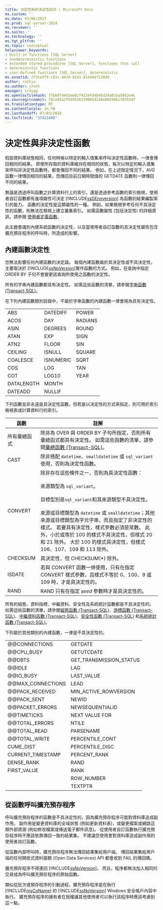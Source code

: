 ```yaml
---
title: 決定性與非決定性函式 | Microsoft Docs
ms.custom: ''
ms.date: 03/06/2017
ms.prod: sql-server-2014
ms.reviewer: ''
ms.suite: ''
ms.technology: ''
ms.tgt_pltfrm: ''
ms.topic: conceptual
helpviewer_keywords:
- built-in functions [SQL Server]
- nondeterministic functions
- extended stored procedures [SQL Server], functions that call
- deterministic functions
- user-defined functions [SQL Server], deterministic
ms.assetid: 2f3ce5f5-c81c-4470-8141-8144d4f218dd
author: rothja
ms.author: jroth
manager: craigg
ms.openlocfilehash: f7b60f44d1ee8cf4224fd4b4bd24a0cba5862e4c
ms.sourcegitcommit: f8ce92a2f935616339965d140e00298b1f8355d7
ms.translationtype: MT
ms.contentlocale: zh-TW
ms.lasthandoff: 07/03/2018
ms.locfileid: "37423498"
---
```

# <a name="deterministic-and-nondeterministic-functions"></a>決定性與非決定性函數
  假設資料庫狀態相同，任何時候以特定的輸入值集來呼叫決定性函數時，一律會傳回相同的結果。 即使所存取的資料庫維持在相同的狀態，每次以特定的輸入值集來呼叫非決定性函數時，都會傳回不同的結果。 例如，在上述限定情況下，AVG 函數一律傳回相同的結果，而傳回目前日期時間值的 GETDATE 函數則一律傳回不同的結果。  
  
 無論是透過呼叫函數之計算資料行上的索引，還是透過參考函數的索引檢視，使用者自訂函數都有幾項屬性可決定 [!INCLUDE[ssDEnoversion](../../includes/ssdenoversion-md.md)] 為函數的結果編製索引的能力。 函數的決定性是這類屬性的一種。 例如，如果檢視參考任何不具決定性的函數，則無法在檢視上建立叢集索引。 如需函數屬性 (包括決定性) 的詳細資訊，請參閱 [使用者定義函數](user-defined-functions.md)。  
  
 此主題會識別內建系統函數的決定性，以及當使用者自訂函數的具決定性屬性包含擴充預存程序的呼叫時，所造成的影響。  
  
## <a name="built-in-function-determinism"></a>內建函數決定性  
 您無法影響任何內建函數的決定論。 每個內建函數屬於具決定性或不具決定性，主要取決於 [!INCLUDE[ssNoVersion](../../includes/ssnoversion-md.md)]實作函數的方式。 例如，在查詢中指定 ORDER BY 子句不會變更該查詢所使用之函數的決定性。  
  
 所有的字串內建函數都具有決定性。 如需這些函數的清單，請參閱[字串函數 &#40;Transact-SQL&#41;](/sql/t-sql/functions/string-functions-transact-sql)。  
  
 在下列內建函數類別目錄中，不屬於字串函數的內建函數一律會視為具有決定性。  
  
||||  
|-|-|-|  
|ABS|DATEDIFF|POWER|  
|ACOS|DAY|RADIANS|  
|ASIN|DEGREES|ROUND|  
|ATAN|EXP|SIGN|  
|ATN2|FLOOR|SIN|  
|CEILING|ISNULL|SQUARE|  
|COALESCE|ISNUMERIC|SQRT|  
|COS|LOG|TAN|  
|COT|LOG10|YEAR|  
|DATALENGTH|MONTH||  
|DATEADD|NULLIF||  
  
 下列函數並非永遠是具決定性函數，但若是以決定性的方式來指定，則可用於索引檢視表或計算資料行的索引。  
  
|函數|註解|  
|--------------|--------------|  
|所有彙總函式|除非為 OVER 與 ORDER BY 子句所指定，否則所有彙總函式都具有決定性。 如需這些函數的清單，請參閱[彙總函數 &#40;Transact-SQL&#41;](/sql/t-sql/functions/aggregate-functions-transact-sql)。|  
|CAST|除非搭配 `datetime`、`smalldatetime` 或 `sql_variant` 使用，否則為決定性函數。|  
|CONVERT|除非存在這些條件之一，否則為具決定性函數：<br /><br /> 來源類型為 `sql_variant`。<br /><br /> 目標型別是`sql_variant`和其來源類型不具決定性。<br /><br /> 來源或目標類型為 `datetime` 或 `smalldatetime`；其他來源或目標類型為字元字串，而且指定了非決定性的樣式。 若要具有決定性，樣式參數必須是常數。 此外，小於或等於 100 的樣式不具決定性，但樣式 20 和 21 除外。 大於 100 的樣式具決定性，但樣式 106、107、109 和 113 除外。|  
|CHECKSUM|具決定性，但 CHECKSUM(*) 除外。|  
|ISDATE|若與 CONVERT 函數一併使用，只有在指定 CONVERT 樣式參數，且樣式不等於 0、100、9 或 109 時，才是具決定性的。|  
|RAND|RAND 只有在指定 *seed* 參數時才是具決定性的。|  
  
 所有的組態、資料指標、中繼資料、安全性及系統統計函數都是不具決定性的。 如需這些函數的清單，請參閱[組態函數 &#40;Transact-SQL&#41;](/sql/t-sql/functions/configuration-functions-transact-sql)、[游標函數 &#40;Transact-SQL&#41;](/sql/t-sql/functions/cursor-functions-transact-sql)、[中繼資料函數 &#40;Transact-SQL&#41;](/sql/t-sql/functions/metadata-functions-transact-sql)、[安全性函數 &#40;Transact-SQL&#41;](/sql/t-sql/functions/security-functions-transact-sql) 和[系統統計函數 &#40;Transact-SQL&#41;](/sql/t-sql/functions/system-statistical-functions-transact-sql)。  
  
 下列屬於其他類別的內建函數，一律是不具決定性的。  
  
|||  
|-|-|  
|@@CONNECTIONS|GETDATE|  
|@@CPU_BUSY|GETUTCDATE|  
|@@DBTS|GET_TRANSMISSION_STATUS|  
|@@IDLE|LAG|  
|@@IO_BUSY|LAST_VALUE|  
|@@MAX_CONNECTIONS|LEAD|  
|@@PACK_RECEIVED|MIN_ACTIVE_ROWVERSION|  
|@@PACK_SENT|NEWID|  
|@@PACKET_ERRORS|NEWSEQUENTIALID|  
|@@TIMETICKS|NEXT VALUE FOR|  
|@@TOTAL_ERRORS|NTILE|  
|@@TOTAL_READ|PARSENAME|  
|@@TOTAL_WRITE|PERCENTILE_CONT|  
|CUME_DIST|PERCENTILE_DISC|  
|CURRENT_TIMESTAMP|PERCENT_RANK|  
|DENSE_RANK|RAND|  
|FIRST_VALUE|RANK|  
||ROW_NUMBER|  
||TEXTPTR|  
  
## <a name="calling-extended-stored-procedures-from-functions"></a>從函數呼叫擴充預存程序  
 呼叫擴充預存程序的函數是不具決定性的，因為擴充預存程序可能對資料庫造成副作用。 副作用是變更資料庫的全域狀態 (例如更新資料表)，或變更檔案或網路這類外部資源 (例如修改檔案或傳送電子郵件訊息)。 從使用者自訂函數執行擴充預存程序時不應該依靠傳回一致的結果集。 不建議您使用會對資料庫造成副作用的使用者自訂函數。  
  
 從函數內部呼叫時，擴充預存程序無法傳回結果集給用戶端。 傳回結果集給用戶端的任何開放式資料服務 (Open Data Services) API 都會收到 FAIL 的傳回碼。  
  
 擴充預存程序不得連回 [!INCLUDE[ssNoVersion](../../includes/ssnoversion-md.md)]。 而且，程序都無法加入相同的交易成為呼叫擴充預存程序的原始函數。  
  
 類似從批次或預存程序的引動過程，擴充預存程序是在執行 [!INCLUDE[msCoName](../../includes/msconame-md.md)] 的 [!INCLUDE[ssNoVersion](../../includes/ssnoversion-md.md)] Windows 安全帳戶內容中執行。 擴充預存程序的擁有者在授權讓其他使用者可以執行該程序時應該考慮到這一點。  
  
  
